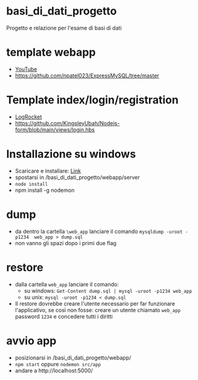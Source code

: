 # basi_di_dati_progetto
Progetto e relazione per l'esame di basi di dati

# template webapp
- [YouTube](https://www.youtube.com/watch?v=vrj9AohVhPA)
- https://github.com/npatel023/ExpressMySQL/tree/master

# Template index/login/registration
- [LogRocket](https://blog.logrocket.com/building-simple-login-form-node-js/)
- https://github.com/KingsleyUbah/Nodejs-form/blob/main/views/login.hbs

# Installazione su windows
- Scaricare e installare: [Link](https://nodejs.org/en/download/prebuilt-installer)
- spostarsi in /basi_di_dati_progetto/webapp/server
- `node install`
- npm install -g nodemon


# dump
- da dentro la cartella `\web_app` lanciare il comando `mysqldump -uroot -p1234  web_app > dump.sql`
- non vanno gli spazi dopo i primi due flag

# restore
- dalla cartella `web_app` lanciare il comando:
    - su windows: `Get-Content dump.sql | mysql -uroot -p1234 web_app`
    - su unix: `mysql -uroot -p1234 < dump.sql`
- Il restore dovrebbe creare l'utente necessario per far funzionare l'applicativo, se così non fosse: creare un utente chiamato `web_app` password `1234` e concedere tutti i diritti

# avvio app
- posizionarsi in /basi_di_dati_progetto/webapp/
- `npm start` oppure `nodemon src/app`
- andare a http://localhost:5000/
